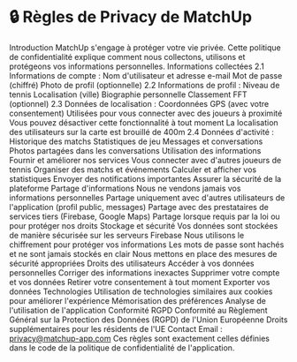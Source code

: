 # 🔒 Règles de Privacy de MatchUp
Introduction MatchUp s'engage à protéger votre vie privée. Cette politique de confidentialité explique comment nous collectons, utilisons et protégeons vos informations personnelles.
Informations collectées 2.1 Informations de compte : Nom d'utilisateur et adresse e-mail Mot de passe (chiffré) Photo de profil (optionnelle) 2.2 Informations de profil : Niveau de tennis Localisation (ville) Biographie personnelle Classement FFT (optionnel) 2.3 Données de localisation : Coordonnées GPS (avec votre consentement) Utilisées pour vous connecter avec des joueurs à proximité Vous pouvez désactiver cette fonctionnalité à tout moment La localisation des utilisateurs sur la carte est brouillé de 400m 2.4 Données d'activité : Historique des matchs Statistiques de jeu Messages et conversations Photos partagées dans les conversations
Utilisation des informations Fournir et améliorer nos services Vous connecter avec d'autres joueurs de tennis Organiser des matchs et événements Calculer et afficher vos statistiques Envoyer des notifications importantes Assurer la sécurité de la plateforme
Partage d'informations Nous ne vendons jamais vos informations personnelles Partage uniquement avec d'autres utilisateurs de l'application (profil public, messages) Partage avec des prestataires de services tiers (Firebase, Google Maps) Partage lorsque requis par la loi ou pour protéger nos droits
Stockage et sécurité Vos données sont stockées de manière sécurisée sur les serveurs Firebase Nous utilisons le chiffrement pour protéger vos informations Les mots de passe sont hachés et ne sont jamais stockés en clair Nous mettons en place des mesures de sécurité appropriées
Droits des utilisateurs Accéder à vos données personnelles Corriger des informations inexactes Supprimer votre compte et vos données Retirer votre consentement à tout moment Exporter vos données
Technologies Utilisation de technologies similaires aux cookies pour améliorer l'expérience Mémorisation des préférences Analyse de l'utilisation de l'application
Conformité RGPD Conformité au Règlement Général sur la Protection des Données (RGPD) de l'Union Européenne Droits supplémentaires pour les résidents de l'UE
Contact Email : privacy@matchup-app.com Ces règles sont exactement celles définies dans le code de la politique de confidentialité de l'application.
